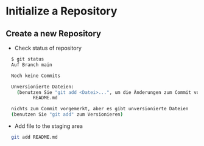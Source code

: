 # Initialize a Repository

## Create a new Repository

- Check status of repository

```bash
  $ git status
  Auf Branch main

  Noch keine Commits

  Unversionierte Dateien:
    (benutzen Sie "git add <Datei>...", um die Änderungen zum Commit vorzumerken)
          README.md

  nichts zum Commit vorgemerkt, aber es gibt unversionierte Dateien
  (benutzen Sie "git add" zum Versionieren)
```

- Add file to the staging area

```bash
  git add README.md
```
